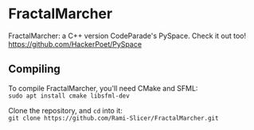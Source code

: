 # FractalMarcher

FractalMarcher: a C++ version CodeParade's PySpace.
Check it out too! https://github.com/HackerPoet/PySpace

## Compiling

To compile FractalMarcher, you'll need CMake and SFML:  
`sudo apt install cmake libsfml-dev`

Clone the repository, and `cd` into it:  
`git clone https://github.com/Rami-Slicer/FractalMarcher.git`
